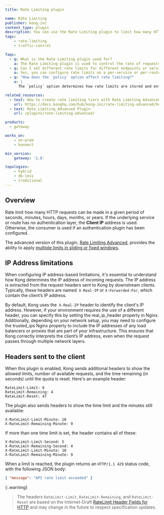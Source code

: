 ```yaml
---
title: Rate Limiting plugin

name: Rate Limiting
publisher: kong-inc
content_type: plugin
description: You can use the Rate Limiting plugin to limit how many HTTP requests can be made in a given period of seconds, minutes, hours, days, months, or years.
tags:
    - rate-limiting
    - traffic-control

faqs:
  - q: What is the Rate Limiting plugin used for?
    a: The Rate Limiting plugin is used to control the rate of requests that clients can make to your services. It helps prevent abuse and ensures fair usage by limiting the number of requests a client can make in a given time period.
  - q: Can I set different rate limits for different endpoints or services?
    a: Yes, you can configure rate limits on a per-service or per-route basis by applying the Rate Limiting plugin to specific services or routes in Kong.
  - q: "How does the `policy` option affect rate limiting?"
    a: |
      The `policy` option determines how rate limits are stored and enforced. The `local` policy uses Kong’s in-memory storage, while the `redis` policy uses Redis, which is useful for distributed setups where rate limiting needs to be consistent across multiple Kong data plane nodes.

related_resources:
  - text: How to create rate limiting tiers with Rate Limiting Advanced
    url: https://docs.konghq.com/hub/kong-inc/rate-limiting-advanced/how-to/
  - text: Rate Limiting Advanced Plugin
    url: /plugins/rate-limiting-advanced/

products:
  - gateway

works_on:
    - on-prem
    - konnect

min_version:
    gateway: '2.8'

topologies:
    - hybrid
    - db-less
    - traditional
---
```


## Overview

Rate limit how many HTTP requests can be made in a given period of seconds, minutes, hours, days, months, or years.
If the underlying service or route has no authentication layer,
the **Client IP** address is used. Otherwise, the consumer is used if an
authentication plugin has been configured.

The advanced version of this plugin, [Rate Limiting Advanced](https://docs.konghq.com/hub/kong-inc/rate-limiting-advanced/), provides the ability to apply
[multiple limits in sliding or fixed windows](https://docs.konghq.com/hub/kong-inc/rate-limiting-advanced/#multi-limits-windows).



## IP Address limitations 

When configuring IP address-based limitations, it's essential to understand how Kong determines the IP address of incoming requests. The IP address is extracted from the request headers sent to Kong by downstream clients. Typically, these headers are named` X-Real-IP` or `X-Forwarded-For`, which contain the client’s IP address.

By default, Kong uses the` X-Real-IP` header to identify the client's IP address. However, if your environment requires the use of a different header, you can specify this by setting the real_ip_header property in Nginx. Additionally, depending on your network setup, you may need to configure the trusted_ips Nginx property to include the IP addresses of any load balancers or proxies that are part of your infrastructure. This ensures that Kong correctly interprets the client’s IP address, even when the request passes through multiple network layers.


## Headers sent to the client

When this plugin is enabled, Kong sends additional headers
to show the allowed limits, number of available requests,
and the time remaining (in seconds) until the quota is reset. Here's an example header:

```
RateLimit-Limit: 6
RateLimit-Remaining: 4
RateLimit-Reset: 47
```

The plugin also sends headers to show the time limit and the minutes still available:

```
X-RateLimit-Limit-Minute: 10
X-RateLimit-Remaining-Minute: 9
```

If more than one time limit is set, the header contains all of these:

```
X-RateLimit-Limit-Second: 5
X-RateLimit-Remaining-Second: 4
X-RateLimit-Limit-Minute: 10
X-RateLimit-Remaining-Minute: 9
```

When a limit is reached, the plugin returns an `HTTP/1.1 429` status code, with the following JSON body:

```json
{ "message": "API rate limit exceeded" }
```

{:.warning}
> The headers `RateLimit-Limit`, `RateLimit-Remaining`, and `RateLimit-Reset` are based on the Internet-Draft [RateLimit Header Fields for HTTP](https://datatracker.ietf.org/doc/draft-ietf-httpapi-ratelimit-headers/) and may change in the future to respect specification updates.


